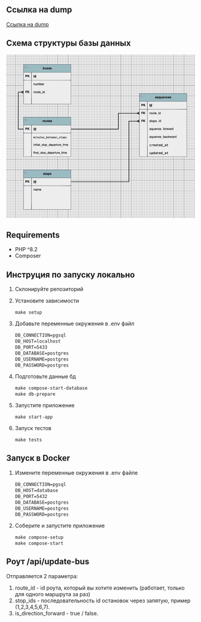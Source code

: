 ## Ссылка на dump
[Ссылка на dump](https://github.com/mom4uk/itglobaltest/blob/master/dumpfile.sql)

## Схема структуры базы данных
![Схема](other/db.png)

## Requirements
* PHP ^8.2
* Composer

## Инструция по запуску локально
1. Склонируйте репозиторий

2. Установите зависимости
    ```
    make setup
    ```
3. Добавьте переменные окружения в .env файл
    ```
    DB_CONNECTION=pgsql
    DB_HOST=localhost
    DB_PORT=5433
    DB_DATABASE=postgres
    DB_USERNAME=postgres
    DB_PASSWORD=postgres
    ```
4. Подготовьте данные бд
    ```
    make compose-start-database
    make db-prepare
    ```
5. Запустите приложение
    ```
    make start-app
    ```
6. Запуск тестов
    ```
    make tests
    ```


## Запуск в Docker

1. Измените переменные окружения в .env файле
    ```
    DB_CONNECTION=pgsql
    DB_HOST=database
    DB_PORT=5432
    DB_DATABASE=postgres
    DB_USERNAME=postgres
    DB_PASSWORD=postgres
    ```
2. Соберите и запустите приложение

    ```
    make compose-setup
    make compose-start
    ```

## Роут /api/update-bus
Отправляется 2 параметра:
1. route_id - id роута, который вы хотите изменить (работает, только для одного маршрута за раз)
2. stop_ids - последовательность id остановок через запятую, пример (1,2,3,4,5,6,7).
3. is_direction_forward - true / false.